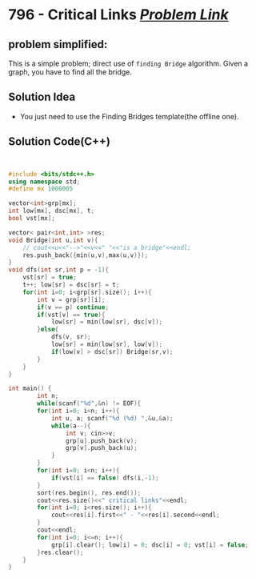 # 796 - Critical Links [***Problem Link***](https://onlinejudge.org/index.php?option=com_onlinejudge&Itemid=8&page=show_problem&problem=737)

## problem simplified:
This is a simple problem; direct use of `finding Bridge` algorithm. Given a graph, you have to find all the bridge.

## Solution Idea
- You just need to use the Finding Bridges template(the offline one).


## **Solution Code(C++)**

```C++


#include <bits/stdc++.h>
using namespace std;
#define mx 1000005

vector<int>grp[mx];
int low[mx], dsc[mx], t;
bool vst[mx];

vector< pair<int,int> >res;
void Bridge(int u,int v){
    // cout<<u<<"-->"<<v<<" "<<"is a bridge"<<endl;
    res.push_back({min(u,v),max(u,v)});
}
void dfs(int sr,int p = -1){
    vst[sr] = true;
    t++; low[sr] = dsc[sr] = t; 
    for(int i=0; i<grp[sr].size(); i++){
        int v = grp[sr][i];
        if(v == p) continue;
        if(vst[v] == true){
            low[sr] = min(low[sr], dsc[v]);
        }else{
            dfs(v, sr);
            low[sr] = min(low[sr], low[v]);
            if(low[v] > dsc[sr]) Bridge(sr,v);
        }
    }
}

int main() {
        int n;
        while(scanf("%d",&n) != EOF){
        for(int i=0; i<n; i++){
            int u, a; scanf("%d (%d) ",&u,&a);
            while(a--){
                int v; cin>>v;
                grp[u].push_back(v);
                grp[v].push_back(u);
            } 
        }
        for(int i=0; i<n; i++){
            if(vst[i] == false) dfs(i,-1);
        }
        sort(res.begin(), res.end());
        cout<<res.size()<<" critical links"<<endl;
        for(int i=0; i<res.size(); i++){
            cout<<res[i].first<<" - "<<res[i].second<<endl;
        }
        cout<<endl;
        for(int i=0; i<=n; i++){
            grp[i].clear(); low[i] = 0; dsc[i] = 0; vst[i] = false;
        }res.clear();
    }
}


```
